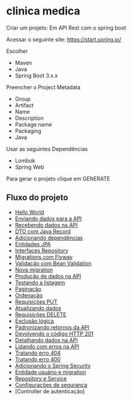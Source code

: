 # clinica medica

Criar um projeto: Em API Rest com o spring boot

Acessar o seguinte site: https://start.spring.io/

Escolher
- Maven
- Java
- Spring Boot 3.x.x

Preencher o Project Metadata
- Group
- Artifact
- Name
- Description
- Package name
- Packaging
- Java

Usar as seguintes Dependências
- Lombok 
- Spring Web

Para gerar o projeto clique em GENERATE

## Fluxo do projeto
- [Hello World](https://github.com/danilo-cardilli/clinicamedica/tree/main/src/main/java/com/clinica/clinicamedica/controller)
- [Enviando dados para a API](README_enviando_dados_API.md) 
- [Recebendo dados na API](README_recebendo_dados_API.md)
- [DTO com Java Record](README_DTO_java_record.md)
- [Adicionando dependências](README_adicionando_dependencias.md)
- [Entidades JPA](README_Entidades_JPA.md)
- [Interfaces Repository](README_Interfaces_Repository.md) 
- [Migrations com Flyway](README_Migrations_Flyway.md)
- [Validação com Bean Validation](README_Validacao_Bean_Validation.md)
- [Nova migration](README_Nova_migration.md)
- [Produção de dados na API](README_Producao_dados_API.md)
- [Testando a listagem](README_Testando_listagem.md)
- [Paginação](README_Paginacao.md)
- [Ordenação](README_Ordenacao.md)
- [Requisições PUT](README_Requisicoes_PUT.md)
- [Atualizando dados](README_Atualizando_dados.md)
- [Requisições DELETE](README_Requisicoes_DELETE.md)
- [Exclusão lógica](README_Exclusao_logica.md)
- [Padronizando retornos da API](README_Padronizando_retornos_API.md)
- [Devolvendo o código HTTP 201](README_Devolvendo_codigo_HTTP_201.md)
- [Detalhando dados na API](README_Detalhando_dados_API.md)
- [Lidando com erros na API](README_Lidando_erros_API.md)
- [Tratando erro 404](README_Tratando_erro_404.md)
- [Tratando erro 400](README_Tratando_erro_400.md)
- [Adicionando o Spring Security](README_Adicionando_Spring_Security.md)
- [Entidade usuário e migration](README_Entidade_usuario_migration.md)
- [Repository e Service](README_Repository_Service.md)
- [Configurações de segurança](README_Configuracoes_seguranca.md)
- [Controller de autenticação]